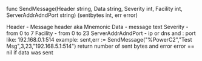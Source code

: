 func SendMessage(Header string, Data string, Severity int, Facility int, ServerAddrAdndPort string) (sentbytes int, err error)

Header - Message header aka Mnemonic
Data - message text
Severity - from 0 to 7
Facility - from 0 to 23
ServerAddrAdndPort - ip or dns and : port like: 192.168.0.1:514
example: 	sent,err := SendMessage("%PowerC2","Test Msg",3,23,"192.168.5.1:514")
return number of sent bytes and error
error == nil if data was sent
